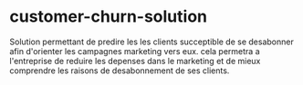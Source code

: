 # customer-churn-solution
Solution permettant de predire les les clients succeptible de se desabonner afin d'orienter les campagnes marketing vers eux. cela permetra a l'entreprise de reduire les depenses dans le marketing et de mieux comprendre les raisons de desabonnement de ses clients.
